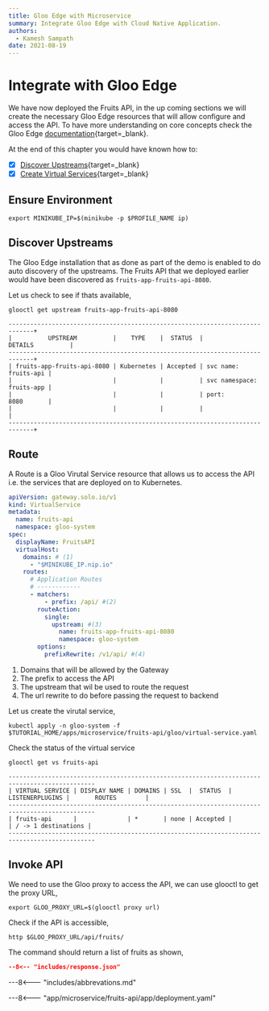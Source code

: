 ```yaml
---
title: Gloo Edge with Microservice
summary: Integrate Gloo Edge with Cloud Native Application.
authors:
  - Kamesh Sampath
date: 2021-08-19
---
```


# Integrate with Gloo Edge

We have now deployed the Fruits API, in the up coming sections we will create the necessary Gloo Edge resources that will allow configure and access the API. To have more understanding on core concepts check the Gloo Edge [documentation](https://docs.solo.io/gloo-edge/latest/introduction/architecture/concepts/){target=_blank}.

At the end of this chapter you would have known how to:

- [x] [Discover Upstreams](https://docs.solo.io/gloo-edge/latest/introduction/architecture/concepts/#upstreams){target=_blank}
- [x] [Create Virtual Services](https://docs.solo.io/gloo-edge/latest/introduction/architecture/concepts/#virtual-services){target=_blank}

## Ensure Environment

```shell
export MINIKUBE_IP=$(minikube -p $PROFILE_NAME ip)
```

## Discover Upstreams

The Gloo Edge installation that as done as part of the demo is enabled to do auto discovery of the upstreams. The Fruits API that we deployed earlier would have been discovered as `fruits-app-fruits-api-8080`.

Let us check to see if thats available,

``` shell
glooctl get upstream fruits-app-fruits-api-8080
```

```text
-----------------------------------------------------------------------------+
|          UPSTREAM          |    TYPE    |  STATUS  |          DETAILS          |
-----------------------------------------------------------------------------+
| fruits-app-fruits-api-8080 | Kubernetes | Accepted | svc name:      fruits-api |
|                            |            |          | svc namespace: fruits-app |
|                            |            |          | port:          8080       |
|                            |            |          |                           |
-----------------------------------------------------------------------------+
```

## Route

A Route is a Gloo Virutal Service resource that allows us to access the API i.e. the services that are deployed on to Kubernetes.

```yaml
apiVersion: gateway.solo.io/v1
kind: VirtualService
metadata:
  name: fruits-api
  namespace: gloo-system
spec:
  displayName: FruitsAPI
  virtualHost:
    domains: # (1)
      - "$MINIKUBE_IP.nip.io"
    routes:
      # Application Routes
      # ------------
      - matchers:
          - prefix: /api/ #(2)
        routeAction:
          single:
            upstream: #(3)
              name: fruits-app-fruits-api-8080
              namespace: gloo-system
        options:
          prefixRewrite: /v1/api/ #(4)

```

1. Domains that will be allowed by the Gateway
2. The prefix to access the API
3. The upstream that wil be used to route the request
4. The url rewrite to do before passing the request to backend

Let us create the virutal service,

```shell
kubectl apply -n gloo-system -f $TUTORIAL_HOME/apps/microservice/fruits-api/gloo/virtual-service.yaml
```

Check the status of the virtual service

```shell
glooctl get vs fruits-api
```

```text
----------------------------------------------------------------------------------------------
| VIRTUAL SERVICE | DISPLAY NAME | DOMAINS | SSL  |  STATUS  | LISTENERPLUGINS |       ROUTES        |
----------------------------------------------------------------------------------------------
| fruits-api      |              | *       | none | Accepted |                 | / -> 1 destinations |
----------------------------------------------------------------------------------------------
```

## Invoke API

We need to use the Gloo proxy to access the API, we can use glooctl to get the proxy URL,

```shell
export GLOO_PROXY_URL=$(glooctl proxy url)
```

Check if the API is accessible,

```shell
http $GLOO_PROXY_URL/api/fruits/
```

The command should return a list of fruits as shown,

```json
--8<-- "includes/response.json"
```

---8<--- "includes/abbrevations.md"

---8<--- "app/microservice/fruits-api/app/deployment.yaml"
